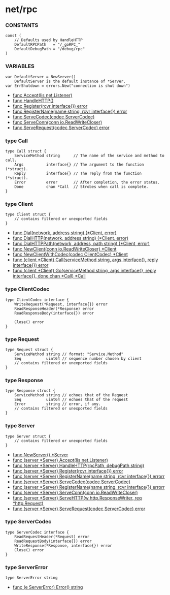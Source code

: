 # net/rpc

### CONSTANTS

    const (
        // Defaults used by HandleHTTP
        DefaultRPCPath   = "/_goRPC_"
        DefaultDebugPath = "/debug/rpc"
    )

### VARIABLES

    var DefaultServer = NewServer()
        DefaultServer is the default instance of *Server.
    var ErrShutdown = errors.New("connection is shut down")

- [func Accept(lis net.Listener)](Accept.md)
- [func HandleHTTP()](HandleHTTP.md)
- [func Register(rcvr interface{}) error](Register.md)
- [func RegisterName(name string, rcvr interface{}) error](RegisterName.md)
- [func ServeCodec(codec ServerCodec)](ServeCodec.md)
- [func ServeConn(conn io.ReadWriteCloser)](ServeConn.md)
- [func ServeRequest(codec ServerCodec) error](ServeRequest.md)

### type Call

    type Call struct {
        ServiceMethod string      // The name of the service and method to call.
        Args          interface{} // The argument to the function (*struct).
        Reply         interface{} // The reply from the function (*struct).
        Error         error       // After completion, the error status.
        Done          chan *Call  // Strobes when call is complete.
    }

### type Client

    type Client struct {
        // contains filtered or unexported fields
    }

- [func Dial(network, address string) (*Client, error)](Client_Dial.md)
- [func DialHTTP(network, address string) (*Client, error)](Client_DialHTTP.md)
- [func DialHTTPPath(network, address, path string) (*Client, error)](Client_DialHTTPPath.md)
- [func NewClient(conn io.ReadWriteCloser) *Client](Client_NewClient.md)
- [func NewClientWithCodec(codec ClientCodec) *Client](Client_NewClientWithCodec.md)
- [func (client *Client) Call(serviceMethod string, args interface{}, reply interface{}) error](Client_Call.md)
- [func (client *Client) Go(serviceMethod string, args interface{}, reply interface{}, done chan *Call) *Call](Client_Go.md)

### type ClientCodec

    type ClientCodec interface {
        WriteRequest(*Request, interface{}) error
        ReadResponseHeader(*Response) error
        ReadResponseBody(interface{}) error

        Close() error
    }

### type Request

    type Request struct {
        ServiceMethod string // format: "Service.Method"
        Seq           uint64 // sequence number chosen by client
        // contains filtered or unexported fields
    }

### type Response

    type Response struct {
        ServiceMethod string // echoes that of the Request
        Seq           uint64 // echoes that of the request
        Error         string // error, if any.
        // contains filtered or unexported fields
    }

### type Server
    type Server struct {
        // contains filtered or unexported fields
    }

- [func NewServer() *Server](Server_NewServer.md)
- [func (server *Server) Accept(lis net.Listener)](Server_Accept.md)
- [func (server *Server) HandleHTTP(rpcPath, debugPath string)](Server_HandleHTTP.md)
- [func (server *Server) Register(rcvr interface{}) error](Server_Register.md)
- [func (server *Server) RegisterName(name string, rcvr interface{}) errorr](Server_RegisterName.md)
- [func (server *Server) ServeCodec(codec ServerCodec)](Server_ServeCodec.md)
- [func (server *Server) RegisterName(name string, rcvr interface{}) errorr](Server_RegisterName.md)
- [func (server *Server) ServeConn(conn io.ReadWriteCloser)](Server_ServeConn.md)
- [func (server *Server) ServeHTTP(w http.ResponseWriter, req *http.Request)](Server_ServeHTTP.md)
- [func (server *Server) ServeRequest(codec ServerCodec) error](Server_ServeRequest.md)

### type ServerCodec
    type ServerCodec interface {
        ReadRequestHeader(*Request) error
        ReadRequestBody(interface{}) error
        WriteResponse(*Response, interface{}) error
        Close() error
    }

### type ServerError
    type ServerError string

- [func (e ServerError) Error() string](ServerError_Error.md)
